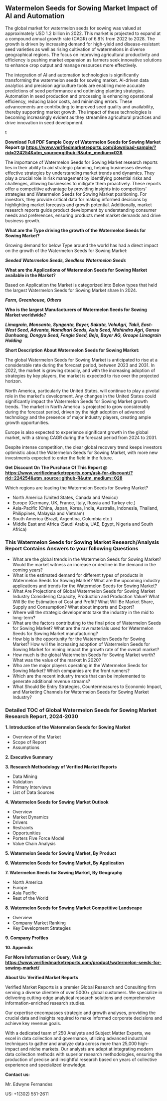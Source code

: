 <h2>Watermelon Seeds for Sowing Market Impact of AI and Automation</h2><p>The global market for watermelon seeds for sowing was valued at approximately USD 1.2 billion in 2022. This market is projected to expand at a compound annual growth rate (CAGR) of 6.8% from 2022 to 2028. The growth is driven by increasing demand for high-yield and disease-resistant seed varieties as well as rising cultivation of watermelons in diverse geographical regions. The focus on improving agricultural productivity and efficiency is pushing market expansion as farmers seek innovative solutions to enhance crop output and manage resources more effectively.</p><p>The integration of AI and automation technologies is significantly transforming the watermelon seeds for sowing market. AI-driven data analytics and precision agriculture tools are enabling more accurate predictions of seed performance and optimizing planting strategies. Automation in seed production and processing is enhancing operational efficiency, reducing labor costs, and minimizing errors. These advancements are contributing to improved seed quality and availability, thereby supporting market growth. The impact of these technologies is becoming increasingly evident as they streamline agricultural practices and drive innovation in seed development.</p>t</p><p id="" class=""><strong>Download Full PDF Sample Copy of Watermelon Seeds for Sowing Market Report @ <a href="https://www.verifiedmarketreports.com/download-sample/?rid=224254&utm_source=github-R&utm_medium=028" target="_blank">https://www.verifiedmarketreports.com/download-sample/?rid=224254&utm_source=github-R&utm_medium=028</a></strong></p><p>The importance of&nbsp;Watermelon Seeds for Sowing Market research reports lies in their ability to aid strategic planning, helping businesses develop effective strategies by understanding market trends and dynamics. They play a crucial role in risk management by identifying potential risks and challenges, allowing businesses to mitigate them proactively. These reports offer a competitive advantage by providing insights into competitors' strategies and Watermelon Seeds for Sowing Market positioning. For investors, they provide critical data for making informed decisions by highlighting market forecasts and growth potential. Additionally, market research reports guide product development by understanding consumer needs and preferences, ensuring products meet market demands and drive business growth.</p><p><strong>What are the&nbsp;Type driving the growth of the Watermelon Seeds for Sowing Market?</strong></p><p id="" class="">Growing demand for below Type around the world has had a direct impact on the growth of the Watermelon Seeds for Sowing Market:</p><em><strong>Seeded Watermelon Seeds, Seedless Watermelon Seeds</strong></em></p><strong>What are the&nbsp;Applications&nbsp;of Watermelon Seeds for Sowing Market available in the Market?</strong></p><p id="" class="">Based on Application the Market is categorized into Below types that held the largest Watermelon Seeds for Sowing Market share In 2024.</p><em><strong>Farm, Greenhouse, Others</strong></em></p><strong>Who is the largest Manufacturers of Watermelon Seeds for Sowing Market worldwide?</strong></p><p><em><strong>Limagrain, Monsanto, Syngenta, Bayer, Sakata, VoloAgri, Takii, East-West Seed, Advanta, Namdhari Seeds, Asia Seed, Mahindra Agri, Gansu Dunhuang, Dongya Seed, Fengle Seed, Bejo, Bayer AG, Groupe Limagrain Holding</strong></em></p><p id="" class=""><strong>Short Description About Watermelon Seeds for Sowing Market:</strong></p><p>The global Watermelon Seeds for Sowing Market is anticipated to rise at a considerable rate during the forecast period, between 2023 and 2031. In 2022, the market is growing steadily, and with the increasing adoption of strategies by key players, the market is expected to rise over the projected horizon.</p><p>North America, particularly the United States, will continue to play a pivotal role in the market's development. Any changes in the United States could significantly impact the Watermelon Seeds for Sowing Market growth trends. The market in North America is projected to grow considerably during the forecast period, driven by the high adoption of advanced technology and the presence of major industry players, creating ample growth opportunities.</p><p>Europe is also expected to experience significant growth in the global market, with a strong CAGR during the forecast period from 2024 to 2031.</p><p>Despite intense competition, the clear global recovery trend keeps investors optimistic about the Watermelon Seeds for Sowing Market, with more new investments expected to enter the field in the future.</p><p id="" class=""><strong>Get Discount On The Purchase Of This Report @ <a href="https://www.verifiedmarketreports.com/ask-for-discount/?rid=224254&utm_source=github-R&utm_medium=028" target="_blank">https://www.verifiedmarketreports.com/ask-for-discount/?rid=224254&utm_source=github-R&utm_medium=028</a></strong></p>Which regions are leading the Watermelon Seeds for Sowing Market?</p><ul><li>North America (United States, Canada and Mexico)</li><li>Europe (Germany, UK, France, Italy, Russia and Turkey etc.)</li><li>Asia-Pacific (China, Japan, Korea, India, Australia, Indonesia, Thailand, Philippines, Malaysia and Vietnam)</li><li>South America (Brazil, Argentina, Columbia etc.)</li><li>Middle East and Africa (Saudi Arabia, UAE, Egypt, Nigeria and South Africa)</li></ul><h3 id="" class="">This Watermelon Seeds for Sowing Market Research/Analysis Report Contains Answers to your following Questions</h3><ul><li>What are the global trends in the Watermelon Seeds for Sowing Market? Would the market witness an increase or decline in the demand in the coming years?</li><li>What is the estimated demand for different types of products in Watermelon Seeds for Sowing Market? What are the upcoming industry applications and trends for the Watermelon Seeds for Sowing Market?</li><li>What Are Projections of Global Watermelon Seeds for Sowing Market Industry Considering Capacity, Production and Production Value? What Will Be the Estimation of Cost and Profit? What Will Be Market Share, Supply and Consumption? What about imports and Export?</li><li>Where will the strategic developments take the industry in the mid to long-term?</li><li>What are the factors contributing to the final price of Watermelon Seeds for Sowing Market? What are the raw materials used for Watermelon Seeds for Sowing Market manufacturing?</li><li>How big is the opportunity for the Watermelon Seeds for Sowing Market? How will the increasing adoption of Watermelon Seeds for Sowing Market for mining impact the growth rate of the overall market?</li><li>How much is the global Watermelon Seeds for Sowing Market worth? What was the value of the market In 2020?</li><li>Who are the major players operating in the Watermelon Seeds for Sowing Market? Which companies are the front runners?</li><li>Which are the recent industry trends that can be implemented to generate additional revenue streams?</li><li>What Should Be Entry Strategies, Countermeasures to Economic Impact, and Marketing Channels for Watermelon Seeds for Sowing Market Industry?</li></ul><h3 id="" class="">Detailed TOC of Global Watermelon Seeds for Sowing Market Research Report, 2024-2030</h3><p id="" class=""><strong>1. Introduction of the Watermelon Seeds for Sowing Market</strong></p><ul><li>Overview of the Market</li><li>Scope of Report</li><li>Assumptions</li></ul><p id="" class=""><strong>2. Executive Summary</strong></p><p id="" class=""><strong>3. Research Methodology of Verified Market Reports</strong></p><ul><li>Data Mining</li><li>Validation</li><li>Primary Interviews</li><li>List of Data Sources</li></ul><p id="" class=""><strong>4. Watermelon Seeds for Sowing Market Outlook</strong></p><ul><li>Overview</li><li>Market Dynamics</li><li>Drivers</li><li>Restraints</li><li>Opportunities</li><li>Porters Five Force Model</li><li>Value Chain Analysis</li></ul><p id="" class=""><strong>5. Watermelon Seeds for Sowing Market, By Product</strong></p><p id="" class=""><strong>6. Watermelon Seeds for Sowing Market, By Application</strong></p><p id="" class=""><strong>7. Watermelon Seeds for Sowing Market, By Geography</strong></p><ul><li>North America</li><li>Europe</li><li>Asia Pacific</li><li>Rest of the World</li></ul><p id="" class=""><strong>8. Watermelon Seeds for Sowing Market Competitive Landscape</strong></p><ul><li>Overview</li><li>Company Market Ranking</li><li>Key Development Strategies</li></ul><p id="" class=""><strong>9. Company Profiles</strong></p><p id="" class=""><strong>10. Appendix</strong></p><p id="" class=""><strong>For More Information or Query, Visit @ <a href="https://www.verifiedmarketreports.com/product/watermelon-seeds-for-sowing-market/" target="_blank">https://www.verifiedmarketreports.com/product/watermelon-seeds-for-sowing-market/</a></strong></p><p id="" class=""><strong>About Us: Verified Market Reports</strong></p><p id="" class="">Verified Market Reports is a premier Global Research and Consulting firm serving a diverse clientele of over 5000+ global customers. We specialize in delivering cutting-edge analytical research solutions and comprehensive information-enriched research studies.</p><p id="" class="">Our expertise encompasses strategic and growth analyses, providing the crucial data and insights required to make informed corporate decisions and achieve key revenue goals.</p><p id="" class="">With a dedicated team of 250 Analysts and Subject Matter Experts, we excel in data collection and governance, utilizing advanced industrial techniques to gather and analyze data across more than 25,000 high-impact and niche markets. Our analysts are adept at integrating modern data collection methods with superior research methodologies, ensuring the production of precise and insightful research based on years of collective experience and specialized knowledge.</p><p id="" class=""><strong>Contact us:</strong></p><p id="" class="">Mr. Edwyne Fernandes</p><p id="" class="">US: +1(302) 551-2611</p>